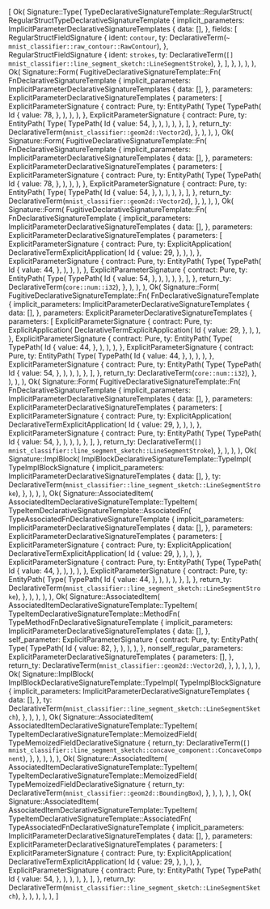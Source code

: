 [
    Ok(
        Signature::Type(
            TypeDeclarativeSignatureTemplate::RegularStruct(
                RegularStructTypeDeclarativeSignatureTemplate {
                    implicit_parameters: ImplicitParameterDeclarativeSignatureTemplates {
                        data: [],
                    },
                    fields: [
                        RegularStructFieldSignature {
                            ident: `contour`,
                            ty: DeclarativeTerm(`~ mnist_classifier::raw_contour::RawContour`),
                        },
                        RegularStructFieldSignature {
                            ident: `strokes`,
                            ty: DeclarativeTerm(`[] mnist_classifier::line_segment_sketch::LineSegmentStroke`),
                        },
                    ],
                },
            ),
        ),
    ),
    Ok(
        Signature::Form(
            FugitiveDeclarativeSignatureTemplate::Fn(
                FnDeclarativeSignatureTemplate {
                    implicit_parameters: ImplicitParameterDeclarativeSignatureTemplates {
                        data: [],
                    },
                    parameters: ExplicitParameterDeclarativeSignatureTemplates {
                        parameters: [
                            ExplicitParameterSignature {
                                contract: Pure,
                                ty: EntityPath(
                                    Type(
                                        TypePath(
                                            Id {
                                                value: 78,
                                            },
                                        ),
                                    ),
                                ),
                            },
                            ExplicitParameterSignature {
                                contract: Pure,
                                ty: EntityPath(
                                    Type(
                                        TypePath(
                                            Id {
                                                value: 54,
                                            },
                                        ),
                                    ),
                                ),
                            },
                        ],
                    },
                    return_ty: DeclarativeTerm(`mnist_classifier::geom2d::Vector2d`),
                },
            ),
        ),
    ),
    Ok(
        Signature::Form(
            FugitiveDeclarativeSignatureTemplate::Fn(
                FnDeclarativeSignatureTemplate {
                    implicit_parameters: ImplicitParameterDeclarativeSignatureTemplates {
                        data: [],
                    },
                    parameters: ExplicitParameterDeclarativeSignatureTemplates {
                        parameters: [
                            ExplicitParameterSignature {
                                contract: Pure,
                                ty: EntityPath(
                                    Type(
                                        TypePath(
                                            Id {
                                                value: 78,
                                            },
                                        ),
                                    ),
                                ),
                            },
                            ExplicitParameterSignature {
                                contract: Pure,
                                ty: EntityPath(
                                    Type(
                                        TypePath(
                                            Id {
                                                value: 54,
                                            },
                                        ),
                                    ),
                                ),
                            },
                        ],
                    },
                    return_ty: DeclarativeTerm(`mnist_classifier::geom2d::Vector2d`),
                },
            ),
        ),
    ),
    Ok(
        Signature::Form(
            FugitiveDeclarativeSignatureTemplate::Fn(
                FnDeclarativeSignatureTemplate {
                    implicit_parameters: ImplicitParameterDeclarativeSignatureTemplates {
                        data: [],
                    },
                    parameters: ExplicitParameterDeclarativeSignatureTemplates {
                        parameters: [
                            ExplicitParameterSignature {
                                contract: Pure,
                                ty: ExplicitApplication(
                                    DeclarativeTermExplicitApplication(
                                        Id {
                                            value: 29,
                                        },
                                    ),
                                ),
                            },
                            ExplicitParameterSignature {
                                contract: Pure,
                                ty: EntityPath(
                                    Type(
                                        TypePath(
                                            Id {
                                                value: 44,
                                            },
                                        ),
                                    ),
                                ),
                            },
                            ExplicitParameterSignature {
                                contract: Pure,
                                ty: EntityPath(
                                    Type(
                                        TypePath(
                                            Id {
                                                value: 54,
                                            },
                                        ),
                                    ),
                                ),
                            },
                        ],
                    },
                    return_ty: DeclarativeTerm(`core::num::i32`),
                },
            ),
        ),
    ),
    Ok(
        Signature::Form(
            FugitiveDeclarativeSignatureTemplate::Fn(
                FnDeclarativeSignatureTemplate {
                    implicit_parameters: ImplicitParameterDeclarativeSignatureTemplates {
                        data: [],
                    },
                    parameters: ExplicitParameterDeclarativeSignatureTemplates {
                        parameters: [
                            ExplicitParameterSignature {
                                contract: Pure,
                                ty: ExplicitApplication(
                                    DeclarativeTermExplicitApplication(
                                        Id {
                                            value: 29,
                                        },
                                    ),
                                ),
                            },
                            ExplicitParameterSignature {
                                contract: Pure,
                                ty: EntityPath(
                                    Type(
                                        TypePath(
                                            Id {
                                                value: 44,
                                            },
                                        ),
                                    ),
                                ),
                            },
                            ExplicitParameterSignature {
                                contract: Pure,
                                ty: EntityPath(
                                    Type(
                                        TypePath(
                                            Id {
                                                value: 44,
                                            },
                                        ),
                                    ),
                                ),
                            },
                            ExplicitParameterSignature {
                                contract: Pure,
                                ty: EntityPath(
                                    Type(
                                        TypePath(
                                            Id {
                                                value: 54,
                                            },
                                        ),
                                    ),
                                ),
                            },
                        ],
                    },
                    return_ty: DeclarativeTerm(`core::num::i32`),
                },
            ),
        ),
    ),
    Ok(
        Signature::Form(
            FugitiveDeclarativeSignatureTemplate::Fn(
                FnDeclarativeSignatureTemplate {
                    implicit_parameters: ImplicitParameterDeclarativeSignatureTemplates {
                        data: [],
                    },
                    parameters: ExplicitParameterDeclarativeSignatureTemplates {
                        parameters: [
                            ExplicitParameterSignature {
                                contract: Pure,
                                ty: ExplicitApplication(
                                    DeclarativeTermExplicitApplication(
                                        Id {
                                            value: 29,
                                        },
                                    ),
                                ),
                            },
                            ExplicitParameterSignature {
                                contract: Pure,
                                ty: EntityPath(
                                    Type(
                                        TypePath(
                                            Id {
                                                value: 54,
                                            },
                                        ),
                                    ),
                                ),
                            },
                        ],
                    },
                    return_ty: DeclarativeTerm(`[] mnist_classifier::line_segment_sketch::LineSegmentStroke`),
                },
            ),
        ),
    ),
    Ok(
        Signature::ImplBlock(
            ImplBlockDeclarativeSignatureTemplate::TypeImpl(
                TypeImplBlockSignature {
                    implicit_parameters: ImplicitParameterDeclarativeSignatureTemplates {
                        data: [],
                    },
                    ty: DeclarativeTerm(`mnist_classifier::line_segment_sketch::LineSegmentStroke`),
                },
            ),
        ),
    ),
    Ok(
        Signature::AssociatedItem(
            AssociatedItemDeclarativeSignatureTemplate::TypeItem(
                TypeItemDeclarativeSignatureTemplate::AssociatedFn(
                    TypeAssociatedFnDeclarativeSignatureTemplate {
                        implicit_parameters: ImplicitParameterDeclarativeSignatureTemplates {
                            data: [],
                        },
                        parameters: ExplicitParameterDeclarativeSignatureTemplates {
                            parameters: [
                                ExplicitParameterSignature {
                                    contract: Pure,
                                    ty: ExplicitApplication(
                                        DeclarativeTermExplicitApplication(
                                            Id {
                                                value: 29,
                                            },
                                        ),
                                    ),
                                },
                                ExplicitParameterSignature {
                                    contract: Pure,
                                    ty: EntityPath(
                                        Type(
                                            TypePath(
                                                Id {
                                                    value: 44,
                                                },
                                            ),
                                        ),
                                    ),
                                },
                                ExplicitParameterSignature {
                                    contract: Pure,
                                    ty: EntityPath(
                                        Type(
                                            TypePath(
                                                Id {
                                                    value: 44,
                                                },
                                            ),
                                        ),
                                    ),
                                },
                            ],
                        },
                        return_ty: DeclarativeTerm(`mnist_classifier::line_segment_sketch::LineSegmentStroke`),
                    },
                ),
            ),
        ),
    ),
    Ok(
        Signature::AssociatedItem(
            AssociatedItemDeclarativeSignatureTemplate::TypeItem(
                TypeItemDeclarativeSignatureTemplate::MethodFn(
                    TypeMethodFnDeclarativeSignatureTemplate {
                        implicit_parameters: ImplicitParameterDeclarativeSignatureTemplates {
                            data: [],
                        },
                        self_parameter: ExplicitParameterSignature {
                            contract: Pure,
                            ty: EntityPath(
                                Type(
                                    TypePath(
                                        Id {
                                            value: 82,
                                        },
                                    ),
                                ),
                            ),
                        },
                        nonself_regular_parameters: ExplicitParameterDeclarativeSignatureTemplates {
                            parameters: [],
                        },
                        return_ty: DeclarativeTerm(`mnist_classifier::geom2d::Vector2d`),
                    },
                ),
            ),
        ),
    ),
    Ok(
        Signature::ImplBlock(
            ImplBlockDeclarativeSignatureTemplate::TypeImpl(
                TypeImplBlockSignature {
                    implicit_parameters: ImplicitParameterDeclarativeSignatureTemplates {
                        data: [],
                    },
                    ty: DeclarativeTerm(`mnist_classifier::line_segment_sketch::LineSegmentSketch`),
                },
            ),
        ),
    ),
    Ok(
        Signature::AssociatedItem(
            AssociatedItemDeclarativeSignatureTemplate::TypeItem(
                TypeItemDeclarativeSignatureTemplate::MemoizedField(
                    TypeMemoizedFieldDeclarativeSignature {
                        return_ty: DeclarativeTerm(`[] mnist_classifier::line_segment_sketch::concave_component::ConcaveComponent`),
                    },
                ),
            ),
        ),
    ),
    Ok(
        Signature::AssociatedItem(
            AssociatedItemDeclarativeSignatureTemplate::TypeItem(
                TypeItemDeclarativeSignatureTemplate::MemoizedField(
                    TypeMemoizedFieldDeclarativeSignature {
                        return_ty: DeclarativeTerm(`mnist_classifier::geom2d::BoundingBox`),
                    },
                ),
            ),
        ),
    ),
    Ok(
        Signature::AssociatedItem(
            AssociatedItemDeclarativeSignatureTemplate::TypeItem(
                TypeItemDeclarativeSignatureTemplate::AssociatedFn(
                    TypeAssociatedFnDeclarativeSignatureTemplate {
                        implicit_parameters: ImplicitParameterDeclarativeSignatureTemplates {
                            data: [],
                        },
                        parameters: ExplicitParameterDeclarativeSignatureTemplates {
                            parameters: [
                                ExplicitParameterSignature {
                                    contract: Pure,
                                    ty: ExplicitApplication(
                                        DeclarativeTermExplicitApplication(
                                            Id {
                                                value: 29,
                                            },
                                        ),
                                    ),
                                },
                                ExplicitParameterSignature {
                                    contract: Pure,
                                    ty: EntityPath(
                                        Type(
                                            TypePath(
                                                Id {
                                                    value: 54,
                                                },
                                            ),
                                        ),
                                    ),
                                },
                            ],
                        },
                        return_ty: DeclarativeTerm(`mnist_classifier::line_segment_sketch::LineSegmentSketch`),
                    },
                ),
            ),
        ),
    ),
]